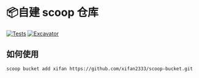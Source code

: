 # 📦自建 scoop 仓库


[![Tests](https://github.com/xifan2333/scoop-bucket/actions/workflows/ci.yml/badge.svg)](https://github.com/xifan2333/scoop-bucket/actions/workflows/ci.yml) [![Excavator](https://github.com/xifan2333/scoop-bucket/actions/workflows/excavator.yml/badge.svg)](https://github.com/xifan2333/scoop-bucket/actions/workflows/excavator.yml)


## 如何使用

```bash
scoop bucket add xifan https://github.com/xifan2333/scoop-bucket.git
```
